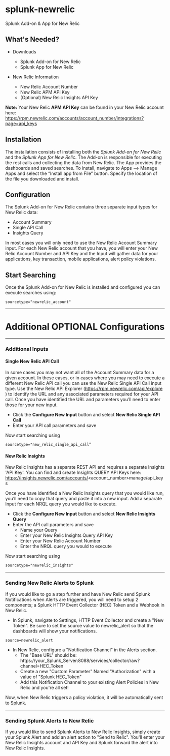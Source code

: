 # splunk-newrelic
Splunk Add-on &amp; App for New Relic
 

## What's Needed?
- Downloads
    - Splunk Add-on for New Relic
    - Splunk App for New Relic


- New Relic Information
    - New Relic Account Number
    - New Relic APM API Key
    - (Optional) New Relic Insights API Key

**Note:** Your New Relic **APM API Key** can be found in your New Relic account here:  
   https://rpm.newrelic.com/accounts/account_number/integrations?page=api_keys


## Installation
The installation consists of installing both the *Splunk Add-on for New Relic* and the *Splunk App for New Relic*.   The Add-on is responsible for executing the rest calls and collecting the data from New Relic.  The App provides the dashboards and saved searches.  To install, navigate to Apps --> Manage Apps and select the “Install app from File” button.  Specify the location of the file you downloaded and install.   

## Configuration
The Splunk Add-on for New Relic contains three separate input types for New Relic data:
- Account Summary
- Single API Call
- Insights Query

In most cases you will only need to use the New Relic Account Summary input.  For each New Relic account that you have, you will enter your New Relic Account Number and API Key and the Input will gather data for your applications, key transaction, mobile applications, alert policy violations.  


## Start Searching
Once the Splunk Add-on for New Relic is installed and configured you can execute searches using: 
```
sourcetype="newrelic_account"
```

----  

# Additional OPTIONAL Configurations
----
### Additional Inputs

#### Single New Relic API Call
In some cases you may not want all of the Account Summary data for a given account.  In these cases, or in cases where you may need to execute a different New Relic API call you can use the New Relic Single API Call input type. Use the New Relic API Explorer (https://rpm.newrelic.com/api/explore ) to identify the URL and any associated parameters required for your API call.  Once you have identified the URL and parameters you’ll need to enter those for your new input.  

- Click the **Configure New Input** button and select **New Relic Single API Call**
- Enter your API call parameters and save

Now start searching using 
```
sourcetype="new_relic_single_api_call”
```

#### New Relic Insights
New Relic Insights has a separate REST API and requires a separate Insights 'API Key'.  You can find and create Insights QUERY API Keys here:
    https://insights.newrelic.com/accounts/<account_number>manage/api_keys

Once you have identified a New Relic Insights query that you would like run, you’ll need to copy that query and paste it into a new input.  Add a separate Input for each NRQL query you would like to execute.

- Click the **Configure New Input** button and select **New Relic Insights Query**
- Enter the API call parameters and save
    - Name your Query
    - Enter your New Relic Insights Query API Key
    - Enter your New Relic Account Number
    - Enter the NRQL query you would to execute

Now start searching using
```
sourcetype="newrelic_insights"  
```  

-----   

### Sending New Relic Alerts to Splunk 
If you would like to go a step further and have New Relic send Splunk Notifications when Alerts are triggered, you will need to setup 2 components; a Splunk HTTP Event Collector (HEC) Token and a Webhook in New Relic.  

- In Splunk, navigate to Settings, HTTP Event Collector and create a "New Token".  Be sure to set the source value to newrelic_alert so that the dashboards will show your notifications.  
```
source=newrelic_alert
```


- In New Relic, configure a "Notification Channel" in the Alerts section.  
    - The "Base URL" should be: https://your_Splunk_Server:8088/services/collector/raw?channel=HEC_Token  
    - Create a new "Custom Parameter" Named "Authorization" with a value of "Splunk HEC_Token"  
    - Add this Notification Channel to your existing Alert Policies in New Relic and you're all set!  

Now, when New Relic triggers a policy violation, it will be automatically sent to Splunk.


-----   

### Sending Splunk Alerts to New Relic
If you would like to send Splunk Alerts to New Relic Insights, simply create your Splunk Alert and add an alert action to "Send to Relic".    You'll enter your New Relic Insights account and API Key and Splunk forward the alert into New Relic Insights.
